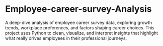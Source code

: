 # Employee-career-survey-Analysis
A deep-dive analysis of employee career survey data, exploring growth trends, workplace preferences, and factors shaping career choices. This project uses Python to clean, visualize, and interpret insights that highlight what really drives employees in their professional journeys.
